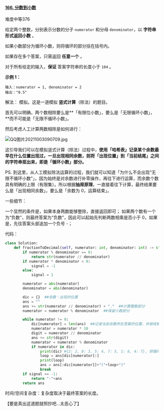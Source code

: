 #### [166. 分数到小数](https://leetcode-cn.com/problems/fraction-to-recurring-decimal/)

难度中等376

给定两个整数，分别表示分数的分子 `numerator` 和分母 `denominator`，以 **字符串形式返回小数** 。

如果小数部分为循环小数，则将循环的部分括在括号内。

如果存在多个答案，只需返回 **任意一个** 。

对于所有给定的输入，**保证** 答案字符串的长度小于 `104` 。

**示例 1：**

```
输入：numerator = 1, denominator = 2
输出："0.5"
```

解法： 模拟。这是一道模拟 **竖式计算**（除法）的题目。

首先可以明确，两个数相除要么是**「有限位小数」，要么是「无限循环小数」，**而不可能是「无限不循环小数」。

然后考虑人工计算两数相除是如何进行：

![QQ图片20211003090709.jpg](https://pic.leetcode-cn.com/1633223480-OLGSxy-file_1633223479713)

这引导我们可以在模拟竖式计算（除法）过程中，**使用「哈希表」记录某个余数最早在什么位置出现过，一旦出现相同余数，则将「出现位置」到「当前结尾」之间的字符串抠出来，即是「循环小数」部分。**

PS. 到这里，从人工模拟除法运算的过程，我们就可以知道「为什么不会出现“无限不循环小数”」，因为始终是对余数进行补零操作，再往下进行运算，而余数个数具有明确的上限（有限集）。所以根据**抽屉原理**，一直接着往下计算，最终结果要么是「出现相同余数」，要么是「余数为 0，运算结束」。

一些细节：

一个显然的条件是，如果本身两数能够整除，直接返回即可；
如果两个数有一个为“负数”，则最终答案为“负数”，因此可以起始先判断两数相乘是否小于 0，如果是，先往答案头部追加一个负号 -；

代码：

```python
class Solution:
    def fractionToDecimal(self, numerator: int, denominator: int) -> str:
        if numerator % denominator == 0:
            return str(numerator // denominator)
        if numerator * denominator < 0:
            signal = -1
        else:
            signal = 1

        numerator = abs(numerator)
        denominator = abs(denominator)

        dic = {}  ##余数：出现的位置
        ans = ""
        ans += str(numerator // denominator) + "."  ##计算整数部分
        numerator = numerator % denominator  ##保留小数部分

        while numerator != 0:
            dic[numerator] = len(ans)  ##记录当前余数所在答案的位置，并继续模拟除法运算
            numerator = numerator * 10
            digit = numerator // denominator
            ans += str(digit)
            numerator = numerator % denominator
            if numerator in dic:
                print(dic) #{2: 2, 8: 3, 5: 4, 7: 5, 1: 6, 4: 7}, 把循环部分“抠出来”
                loop = ans[dic[numerator]:]
                print(loop)
                ans = ans[:dic[numerator]]+"("+loop+")"
                break
        if signal == -1:
            return "-"+ans
        return ans
```

时间/空间复杂度：复杂度取决于最终答案的长度。



【要是真出这道题就照抄吧...太恶心了】